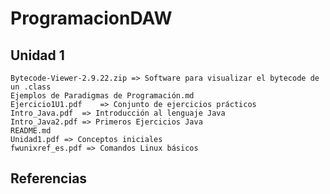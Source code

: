 # ProgramacionDAW
## Unidad 1

 	Bytecode-Viewer-2.9.22.zip => Software para visualizar el bytecode de un .class
	Ejemplos de Paradigmas de Programación.md 
	Ejercicio1U1.pdf 	=> Conjunto de ejercicios prácticos 
	Intro_Java.pdf  => Introducción al lenguaje Java
	Intro_Java2.pdf => Primeros Ejercicios Java
	README.md 	
	Unidad1.pdf => Conceptos iniciales
	fwunixref_es.pdf => Comandos Linux básicos

## Referencias

[](https://www.jdoodle.com/online-java-compiler/)
